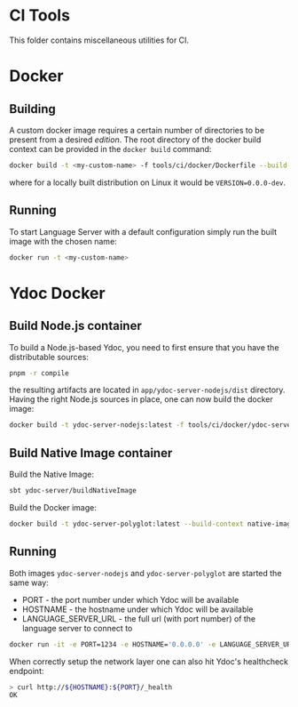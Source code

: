 # CI Tools

This folder contains miscellaneous utilities for CI.

# Docker

## Building

A custom docker image requires a certain number of directories to be present
from a desired _edition_. The root directory of the docker build context can be
provided in the `docker build` command:

```bash
docker build -t <my-custom-name> -f tools/ci/docker/Dockerfile --build-context docker-tools=tools/ci/docker built-distribution/enso-engine-$VERSION-linux-amd64/enso-$VERSION
```

where for a locally built distribution on Linux it would be `VERSION=0.0.0-dev`.

## Running

To start Language Server with a default configuration simply run the built image
with the chosen name:

```bash
docker run -t <my-custom-name>
```

# Ydoc Docker

## Build Node.js container

To build a Node.js-based Ydoc, you need to first ensure that you have the
distributable sources:

```bash
pnpm -r compile
```

the resulting artifacts are located in `app/ydoc-server-nodejs/dist` directory.
Having the right Node.js sources in place, one can now build the docker image:

```bash
docker build -t ydoc-server-nodejs:latest -f tools/ci/docker/ydoc-server-nodejs/Dockerfile --build-context docker-tools=tools/ci/docker/ydoc-server-nodejs app/ydoc-server-nodejs
```

## Build Native Image container

Build the Native Image:

```bash
sbt ydoc-server/buildNativeImage
```

Build the Docker image:

```bash
docker build -t ydoc-server-polyglot:latest --build-context native-image=lib/java/ydoc-server/target/native-image tools/ci/docker/ydoc-server-polyglot
```

## Running

Both images `ydoc-server-nodejs` and `ydoc-server-polyglot` are started the same
way:

- PORT - the port number under which Ydoc will be available
- HOSTNAME - the hostname under which Ydoc will be available
- LANGUAGE_SERVER_URL - the full url (with port number) of the language server
  to connect to

```bash
docker run -it -e PORT=1234 -e HOSTNAME='0.0.0.0' -e LANGUAGE_SERVER_URL=ws://localhost:59876 ydoc-server-nodejs:latest
```

When correctly setup the network layer one can also hit Ydoc's healthcheck
endpoint:

```bash
> curl http://${HOSTNAME}:${PORT}/_health
OK
```
